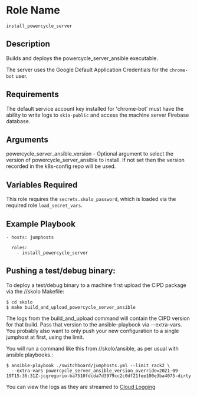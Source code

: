 # Role Name

`install_powercycle_server`

## Description

Builds and deploys the powercycle_server_ansible executable.

The server uses the Google Default Application Credentials for the `chrome-bot`
user.

## Requirements

The default service account key installed for 'chrome-bot' must have the ability
to write logs to `skia-public` and access the machine server Firebase database.

## Arguments

powercycle_server_ansible_version - Optional argument to select the version of
powercycle_server_ansible to install. If not set then the version recorded in
the k8s-config repo will be used.

## Variables Required

This role requires the `secrets.skolo_password`, which is loaded via the
required role `load_secret_vars`.

## Example Playbook

    - hosts: jumphosts

      roles:
        - install_powercycle_server

## Pushing a test/debug binary:

To deploy a test/debug binary to a machine first upload the CIPD package via the
//skolo Makefile:

```
$ cd skolo
$ make build_and_upload_powercycle_server_ansible
```

The logs from the build_and_upload command will contain the CIPD version for that build.
Pass that version to the ansible-playbook via --extra-vars. You probably also want
to only push your new configuration to a single jumphost at first, using the limit.

You will run a command like this from //skolo/ansible, as per usual with ansible playbooks.:

```
$ ansible-playbook ./switchboard/jumphosts.yml --limit rack2 \
  --extra-vars powercycle_server_ansible_version_override=2021-09-19T15:36:31Z-jcgregorio-ba7510fdcda7d3979cc2c0df21fee100e3ba4075-dirty
```

You can view the logs as they are streamed to [Cloud Logging](https://console.cloud.google.com/logs/viewer?project=skia-public&advancedFilter=logName%3D%22projects%2Fskia-public%2Flogs%2Fpowercycle_server_ansible%22)
